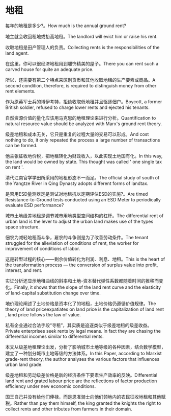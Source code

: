 # 地租

<p><span class="chinese">每年的地租是多少?。</span><span class="english">How much is the annual ground rent?</span></p>

<p><span class="chinese">地主就会收回租地或抬高地租。</span><span class="english">The landlord will evict him or raise his rent.</span></p>

<p><span class="chinese">收取地租是田产管理人的负责。</span><span class="english">Collecting rents is the responsibilities of the land agent.</span></p>

<p><span class="chinese">在这里，你可以很经济地租用到雕饰精美的屋子。</span><span class="english">There you can rent such a carved house for quite an adequate price.</span></p>

<p><span class="chinese">所以，还需要有第二个特点来区别货币和其他收取地租的生产要素或商品。</span><span class="english">A second condition, therefore, is required to distinguish money from other rent elements.</span></p>

<p><span class="chinese">作为原英军士兵的博伊考特，拒绝收取低地租并且驱逐佃户。</span><span class="english">Boycott, a former British soldier, refused to charge lower rents and ejected his tenants.</span></p>

<p><span class="chinese">自然资源价值的量化应该用马克思的地租理论来进行分析。</span><span class="english">Quantification to natural resource value should be analyzed with Marx's ground rent theory.</span></p>

<p><span class="chinese">级差地租和成本无关，它只是重复的过程大量的交易可以形成。</span><span class="english">And cost nothing to do, it only repeated the process a large number of transactions can be formed.</span></p>

<p><span class="chinese">他主张征收地价税，把地租转化为财政收入，以此实现土地国有化。</span><span class="english">In this way, the land would be owned by state. This thought was called ' one single tax on rent '.</span></p>

<p><span class="chinese">清代江南官学学田所采用的地租形态不一而足。</span><span class="english">The official study of south of the Yangtze River in Qing Dynasty adopts different forms of landtax.</span></p>

<p><span class="chinese">是否用ESD量测器定是测试对地租抗以定期评估ESD的实施?。</span><span class="english">Are timed Resistance-to-Ground tests conducted using an ESD Meter to periodically evaluate ESD performance?</span></p>

<p><span class="chinese">城市土地级差地租是调节城市用地类型空间结构的杠杆。</span><span class="english">The differential rent of urban land is the lever to adjust the urban land makes use of the types space structure.</span></p>

<p><span class="chinese">佃农为减轻地租而斗争，雇农的斗争则是为了改善劳动条件。</span><span class="english">The tenant struggled for the alleviation of conditions of rent, the worker for improvement of conditions of labor.</span></p>

<p><span class="chinese">这是转型过程的核心——剩余价值转化为利润、利息、地租。</span><span class="english">This is the heart of the transformation process — the conversion of surplus value into profit, interest, and rent.</span></p>

<p><span class="chinese">实证分析还显示地租曲线的斜率和土地-资本替代弹性系数都随着时间的推移而变化。</span><span class="english">Finally, it shows that the slope of the land rent curve and the elasticity of land-capital substitution change over time.</span></p>

<p><span class="chinese">地价理论阐述了土地价格是资本化了的地租，土地价格仍遵循价值规律。</span><span class="english">The theory of land priceexpatiates on land price is the capitalization of land rent , land price follows the law of value.</span></p>

<p><span class="chinese">私有企业通过合法手段“寻租”，其实质是追逐类似于级差地租的级差收益。</span><span class="english">Private enterprises seek rents by legal means. In fact they are chasing the differential incomes similar to differential rents.</span></p>

<p><span class="chinese">本文从级差地租理论出发，分析了影响城市土地等级的各种因素，结合数学模型，建立了一种划分城市土地等级的方法体系。</span><span class="english">In this Paper, according to Marxist grade-rent theory, the author analyses the various factors that influences urban land grade.</span></p>

<p><span class="chinese">级差地租和劳动级差价格是新的经济条件下要素生产效率的反映。</span><span class="english">Differential land rent and grated labour price are the reflections of factor production efficiency under new economic conditions.</span></p>

<p><span class="chinese">国王自己并没有给他们俸禄，而是恩准骑士向他们领地内的农民征收地租和其他赋税。</span><span class="english">Rather than pay them himself, the king granted the knights the right to collect rents and other tributes from farmers in their domain.</span></p>

